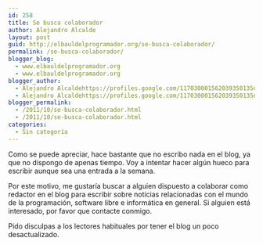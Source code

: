 ```yaml
---
id: 258
title: Se busca colaborador
author: Alejandro Alcalde
layout: post
guid: http://elbauldelprogramador.org/se-busca-colaborador/
permalink: /se-busca-colaborador/
blogger_blog:
  - www.elbauldelprogramador.org
  - www.elbauldelprogramador.org
blogger_author:
  - Alejandro Alcaldehttps://profiles.google.com/117030001562039350135noreply@blogger.com
  - Alejandro Alcaldehttps://profiles.google.com/117030001562039350135noreply@blogger.com
blogger_permalink:
  - /2011/10/se-busca-colaborador.html
  - /2011/10/se-busca-colaborador.html
categories:
  - Sin categoría
---
```

Como se puede apreciar, hace bastante que no escribo nada en el blog, ya que no dispongo de apenas tiempo. Voy a intentar hacer algún hueco para escribir aunque sea una entrada a la semana.

Por este motivo, me gustaría buscar a alguien dispuesto a colaborar como redactor en el blog para escribir sobre notícias relacionadas con el mundo de la programación, software libre e informática en general. Si alguien está interesado, por favor que contacte conmigo.

Pido disculpas a los lectores habituales por tener el blog un poco desactualizado.

